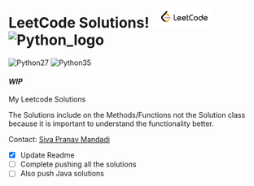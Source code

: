 # LeetCode Solutions! ![Leetcode_logo](images/Leetcode_logo.png)  &nbsp;![Python_logo](https://www.python.org/static/community_logos/python-powered-w-100x40.png)

![Python27](https://img.shields.io/badge/python-2.7-blue.svg)  ![Python35](https://img.shields.io/badge/python-3.5-blue.svg)


#### <!-- --> _**WIP**_

My Leetcode Solutions

The Solutions include on the Methods/Functions not the Solution class
because it is important to understand the functionality better.



Contact: [Siva Pranav Mandadi](mailto:msivapranav@gmail.com?subject=[GitHub]%20Source%20Han%20Sans)

* [x] Update Readme
* [ ] Complete pushing all the solutions
* [ ] Also push Java solutions